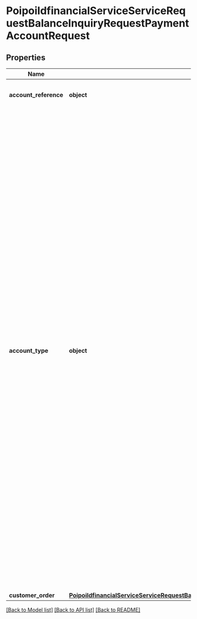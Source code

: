 # PoipoiIdfinancialServiceServiceRequestBalanceInquiryRequestPaymentAccountRequest

## Properties
Name | Type | Description | Notes
------------ | ------------- | ------------- | -------------
**account_reference** | **object** | Specifies a character string with a maximum length of 35 characters.&lt;br/&gt; | [optional] 
**account_type** | **object** | Type of cardholder account used for the transaction.&lt;br/&gt;- **CTDP: CertificateOfDeposit**  : *Certificate of deposit saving account.*&lt;br/&gt;- **CHCK: Checking**  : *Checking account.*&lt;br/&gt;- **CRDT: CreditCard**  : *Credit card account.*&lt;br/&gt;- **CURR: Current**  : *Current account.*&lt;br/&gt;- **CDBT: DebitCard**  : *Debit card account.*&lt;br/&gt;- **DFLT: Default**  : *Default account.*&lt;br/&gt;- **EPRS: EpurseCard**  : *Electronic purse card account.*&lt;br/&gt;- **HEQL: HomeEquityLoan**  : *Home equity loan credit account.*&lt;br/&gt;- **ISTL: InstalmentLoan**  : *Instalment loan credit account.*&lt;br/&gt;- **INVS: Investment**  : *Investment account.*&lt;br/&gt;- **LCDT: LineOfCredit**  : *Line of credit account.*&lt;br/&gt;- **MBNW: MobilePhoneAccount**  : *Mobile Station Integrated Services Digital Network Number (MSISDN).*&lt;br/&gt;- **MNMK: MoneyMarket**  : *Money market saving account.*&lt;br/&gt;- **MNMC: MoneyMarketChecking**  : *Money market checking account.*&lt;br/&gt;- **MTGL: MortgageLoan**  : *Mortgage loan credit account.*&lt;br/&gt;- **RTRM: RetirementAccount**  : *Retirement account.*&lt;br/&gt;- **RVLV: RevolvingLoanAccount**  : *Revolving loan account.*&lt;br/&gt;- **SVNG: Savings**  : *Savings account.*&lt;br/&gt;- **STBD: StockOrBond**  : *Stock or bond investment account.*&lt;br/&gt;- **UVRL: Universal**  : *Universal account.*&lt;br/&gt;- **PRPD: PrePaid**  : *Pre-paid account.*&lt;br/&gt;- **FLTC: FleetCard**  : *Fleet card account.*&lt;br/&gt; | [optional] 
**customer_order** | [**PoipoiIdfinancialServiceServiceRequestBalanceInquiryRequestLoyaltyAccountRequestCustomerOrder**](PoipoiIdfinancialServiceServiceRequestBalanceInquiryRequestLoyaltyAccountRequestCustomerOrder.md) |  | [optional] 

[[Back to Model list]](../README.md#documentation-for-models) [[Back to API list]](../README.md#documentation-for-api-endpoints) [[Back to README]](../README.md)


